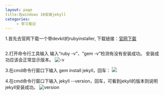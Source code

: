 ```yaml
---
layout: page
title:在windows 10安装jekyll
categories:
     - 学习笔记
---
```


1.首先去官网下载一个带devkit的rubyinstaller, 下载链接：[官网下载](https://rubyinstaller.org/downloads/)

![]()

2.打开命令行工具输入
输入“ruby -v”、“gem -v”检测有没有安装成功。
安装成功应该会正常显示版本。
![-v](https://gitee.com/hukaif/hukaif/raw/gh-pages/assets/images/-v.png)

3.在cmd命令行窗口下输入 gem install jekyll，回车：
![](https://gitee.com/hukaif/hukaif/raw/gh-pages/assets/images/gem.png)

4.在cmd命令行窗口下输入 jekyll --version，回车，可看到jekyll的版本则说明jekyll安装成功。
![version](https://gitee.com/hukaif/hukaif/raw/gh-pages/assets/images/version.png)